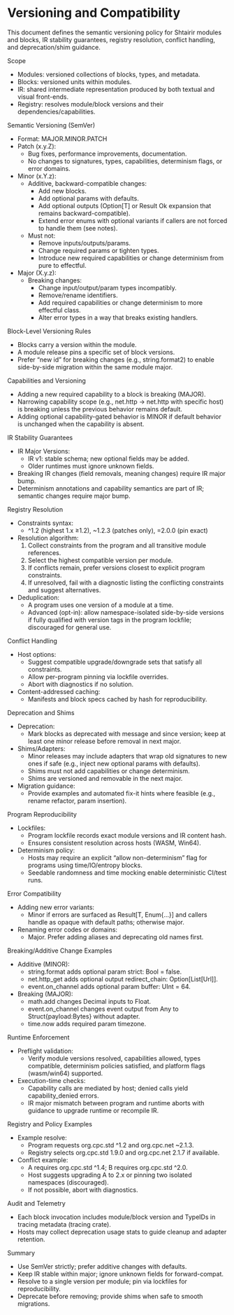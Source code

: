 # Versioning and Compatibility

This document defines the semantic versioning policy for Shtairir modules and blocks, IR stability guarantees, registry resolution, conflict handling, and deprecation/shim guidance.

Scope
- Modules: versioned collections of blocks, types, and metadata.
- Blocks: versioned units within modules.
- IR: shared intermediate representation produced by both textual and visual front-ends.
- Registry: resolves module/block versions and their dependencies/capabilities.

Semantic Versioning (SemVer)
- Format: MAJOR.MINOR.PATCH
- Patch (x.y.Z):
  - Bug fixes, performance improvements, documentation.
  - No changes to signatures, types, capabilities, determinism flags, or error domains.
- Minor (x.Y.z):
  - Additive, backward-compatible changes:
    - Add new blocks.
    - Add optional params with defaults.
    - Add optional outputs (Option[T] or Result Ok expansion that remains backward-compatible).
    - Extend error enums with optional variants if callers are not forced to handle them (see notes).
  - Must not:
    - Remove inputs/outputs/params.
    - Change required params or tighten types.
    - Introduce new required capabilities or change determinism from pure to effectful.
- Major (X.y.z):
  - Breaking changes:
    - Change input/output/param types incompatibly.
    - Remove/rename identifiers.
    - Add required capabilities or change determinism to more effectful class.
    - Alter error types in a way that breaks existing handlers.

Block-Level Versioning Rules
- Blocks carry a version within the module.
- A module release pins a specific set of block versions.
- Prefer “new id” for breaking changes (e.g., string.format2) to enable side-by-side migration within the same module major.

Capabilities and Versioning
- Adding a new required capability to a block is breaking (MAJOR).
- Narrowing capability scope (e.g., net.http → net.http with specific host) is breaking unless the previous behavior remains default.
- Adding optional capability-gated behavior is MINOR if default behavior is unchanged when the capability is absent.

IR Stability Guarantees
- IR Major Versions:
  - IR v1: stable schema; new optional fields may be added.
  - Older runtimes must ignore unknown fields.
- Breaking IR changes (field removals, meaning changes) require IR major bump.
- Determinism annotations and capability semantics are part of IR; semantic changes require major bump.

Registry Resolution
- Constraints syntax:
  - ^1.2 (highest 1.x ≥1.2), ~1.2.3 (patches only), =2.0.0 (pin exact)
- Resolution algorithm:
  1) Collect constraints from the program and all transitive module references.
  2) Select the highest compatible version per module.
  3) If conflicts remain, prefer versions closest to explicit program constraints.
  4) If unresolved, fail with a diagnostic listing the conflicting constraints and suggest alternatives.
- Deduplication:
  - A program uses one version of a module at a time.
  - Advanced (opt-in): allow namespace-isolated side-by-side versions if fully qualified with version tags in the program lockfile; discouraged for general use.

Conflict Handling
- Host options:
  - Suggest compatible upgrade/downgrade sets that satisfy all constraints.
  - Allow per-program pinning via lockfile overrides.
  - Abort with diagnostics if no solution.
- Content-addressed caching:
  - Manifests and block specs cached by hash for reproducibility.

Deprecation and Shims
- Deprecation:
  - Mark blocks as deprecated with message and since version; keep at least one minor release before removal in next major.
- Shims/Adapters:
  - Minor releases may include adapters that wrap old signatures to new ones if safe (e.g., inject new optional params with defaults).
  - Shims must not add capabilities or change determinism.
  - Shims are versioned and removable in the next major.
- Migration guidance:
  - Provide examples and automated fix-it hints where feasible (e.g., rename refactor, param insertion).

Program Reproducibility
- Lockfiles:
  - Program lockfile records exact module versions and IR content hash.
  - Ensures consistent resolution across hosts (WASM, Win64).
- Determinism policy:
  - Hosts may require an explicit “allow non-determinism” flag for programs using time/IO/entropy blocks.
  - Seedable randomness and time mocking enable deterministic CI/test runs.

Error Compatibility
- Adding new error variants:
  - Minor if errors are surfaced as Result[T, Enum{...}] and callers handle as opaque with default paths; otherwise major.
- Renaming error codes or domains:
  - Major. Prefer adding aliases and deprecating old names first.

Breaking/Additive Change Examples
- Additive (MINOR):
  - string.format adds optional param strict: Bool = false.
  - net.http_get adds optional output redirect_chain: Option[List[Url]].
  - event.on_channel adds optional param buffer: UInt = 64.
- Breaking (MAJOR):
  - math.add changes Decimal inputs to Float.
  - event.on_channel changes event output from Any to Struct{payload:Bytes} without adapter.
  - time.now adds required param timezone.

Runtime Enforcement
- Preflight validation:
  - Verify module versions resolved, capabilities allowed, types compatible, determinism policies satisfied, and platform flags (wasm/win64) supported.
- Execution-time checks:
  - Capability calls are mediated by host; denied calls yield capability_denied errors.
  - IR major mismatch between program and runtime aborts with guidance to upgrade runtime or recompile IR.

Registry and Policy Examples
- Example resolve:
  - Program requests org.cpc.std ^1.2 and org.cpc.net ~2.1.3.
  - Registry selects org.cpc.std 1.9.0 and org.cpc.net 2.1.7 if available.
- Conflict example:
  - A requires org.cpc.std ^1.4; B requires org.cpc.std ^2.0.
  - Host suggests upgrading A to 2.x or pinning two isolated namespaces (discouraged).
  - If not possible, abort with diagnostics.

Audit and Telemetry
- Each block invocation includes module/block version and TypeIDs in tracing metadata (tracing crate).
- Hosts may collect deprecation usage stats to guide cleanup and adapter retention.

Summary
- Use SemVer strictly; prefer additive changes with defaults.
- Keep IR stable within major; ignore unknown fields for forward-compat.
- Resolve to a single version per module; pin via lockfiles for reproducibility.
- Deprecate before removing; provide shims when safe to smooth migrations.